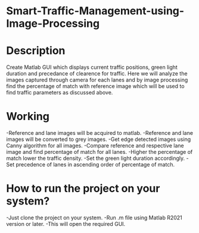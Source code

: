 # Smart-Traffic-Management-using-Image-Processing

# Description
Create Matlab GUI which displays current traffic positions, green light duration and precedance of clearence for traffic.
Here we will analyze the images captured through camera for each lanes and by image processing find the percentage of match with reference image which will be used to find traffic parameters as discussed above.

# Working
-Reference and lane images will be acquired to matlab.
-Reference and lane images will be converted to grey images.
-Get edge detected images using Canny algorithm for all images.
-Compare reference and respective lane image and find percentage of match for all lanes.
-Higher the percentage of match lower the traffic density.
-Set the green light duration accordingly.
-Set precedence of lanes in ascending order of percentage of match.


# How to run the project on your system?
-Just clone the project on your system.
-Run .m file using Matlab R2021 version or later.
-This will open the required GUI.
